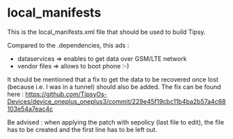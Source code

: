 # local_manifests
This is the local_manifests.xml file that should be used to build Tipsy. 

Compared to the .dependencies, this ads : 
- dataservices => enables to get data over GSM/LTE network 
- vendor files => allows to boot phone :-)

It should be mentioned that a fix to get the data to be recovered once lost (because i.e. I was in a tunnel) should also be added. 
The fix can be found here : https://github.com/TipsyOs-Devices/device_oneplus_oneplus3/commit/229e45f19cbc11b4ba2b57a4c68103e54a7eac4c

Be advised : when applying the patch with sepolicy (last file to edit), the file has to be created and the first line has to be left out. 
